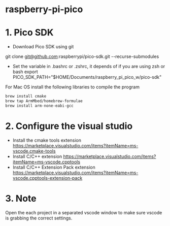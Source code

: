 # raspberry-pi-pico

# 1. Pico SDK

- Download Pico SDK using git

git clone git@github.com:raspberrypi/pico-sdk.git --recurse-submodules

- Set the variable in .bashrc or .zshrc, it depends of if you are using zsh or bash
export PICO_SDK_PATH="$HOME/Documents/raspberry_pi_pico_w/pico-sdk"

For Mac OS install the following libraries to compile the program

```bash
brew install cmake
brew tap ArmMbed/homebrew-formulae
brew install arm-none-eabi-gcc
```

# 2. Configure the visual studio
- Install the cmake tools extension https://marketplace.visualstudio.com/items?itemName=ms-vscode.cmake-tools
- Install C/C++ extension https://marketplace.visualstudio.com/items?itemName=ms-vscode.cpptools
- Install C/C++ Extension Pack extension https://marketplace.visualstudio.com/items?itemName=ms-vscode.cpptools-extension-pack

# 3. Note
Open the each project in a separated vscode window to make sure vscode is grabbing the correct settings.